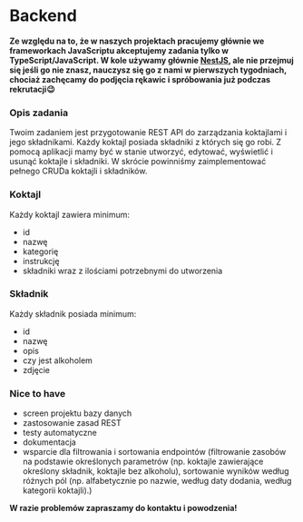 # Backend

**Ze względu na to, że w naszych projektach pracujemy głównie we frameworkach JavaScriptu akceptujemy zadania tylko w TypeScript/JavaScript. W kole używamy głównie [NestJS](https://docs.nestjs.com/), ale nie przejmuj się jeśli go nie znasz, nauczysz się go z nami w pierwszych tygodniach, chociaż zachęcamy do podjęcia rękawic i spróbowania już podczas rekrutacji😉**

### Opis zadania
Twoim zadaniem jest przygotowanie REST API do zarządzania koktajlami i jego składnikami. Każdy koktajl posiada składniki z których się go robi. Z pomocą aplikacji mamy być w stanie utworzyć, edytować, wyświetlić i usunąć koktajle i składniki. W skrócie powinniśmy zaimplementować pełnego CRUDa koktajli i składników.

### Koktajl
Każdy koktajl zawiera minimum:
- id
- nazwę
- kategorię
- instrukcję
- składniki wraz z ilościami potrzebnymi do utworzenia

### Składnik
Każdy składnik posiada minimum:
- id 
- nazwę
- opis
- czy jest alkoholem
- zdjęcie

### Nice to have
- screen projektu bazy danych
- zastosowanie zasad REST
- testy automatyczne
- dokumentacja
- wsparcie dla filtrowania i sortowania endpointów (filtrowanie zasobów na podstawie określonych parametrów (np. koktajle zawierające określony składnik, koktajle bez alkoholu), sortowanie wyników według różnych pól (np. alfabetycznie po nazwie, według daty dodania, według kategorii koktajli).)

**W razie problemów zapraszamy do kontaktu i powodzenia!**
